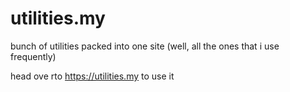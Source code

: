 # utilities.my

bunch of utilities packed into one site (well, all the ones that i use frequently)


head ove rto https://utilities.my to use it
